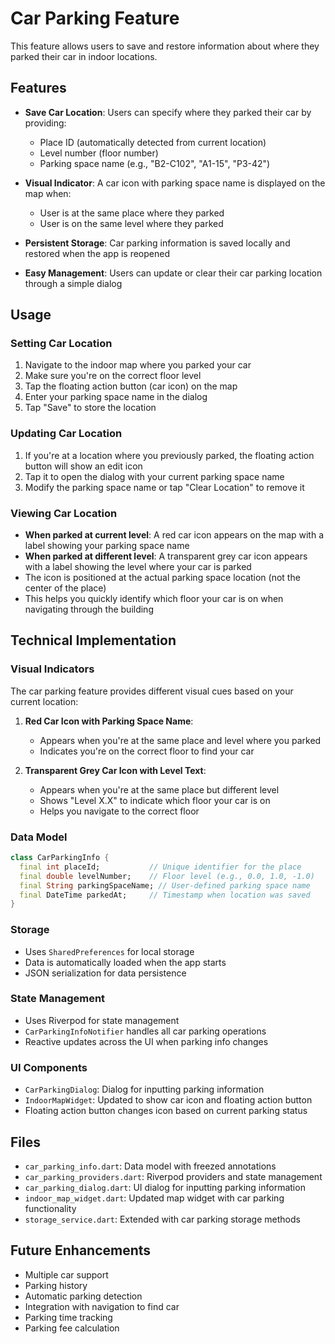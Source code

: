 # Car Parking Feature

This feature allows users to save and restore information about where they parked their car in indoor locations.

## Features

- **Save Car Location**: Users can specify where they parked their car by providing:
  - Place ID (automatically detected from current location)
  - Level number (floor number)
  - Parking space name (e.g., "B2-C102", "A1-15", "P3-42")

- **Visual Indicator**: A car icon with parking space name is displayed on the map when:
  - User is at the same place where they parked
  - User is on the same level where they parked

- **Persistent Storage**: Car parking information is saved locally and restored when the app is reopened

- **Easy Management**: Users can update or clear their car parking location through a simple dialog

## Usage

### Setting Car Location

1. Navigate to the indoor map where you parked your car
2. Make sure you're on the correct floor level
3. Tap the floating action button (car icon) on the map
4. Enter your parking space name in the dialog
5. Tap "Save" to store the location

### Updating Car Location

1. If you're at a location where you previously parked, the floating action button will show an edit icon
2. Tap it to open the dialog with your current parking space name
3. Modify the parking space name or tap "Clear Location" to remove it

### Viewing Car Location

- **When parked at current level**: A red car icon appears on the map with a label showing your parking space name
- **When parked at different level**: A transparent grey car icon appears with a label showing the level where your car is parked
- The icon is positioned at the actual parking space location (not the center of the place)
- This helps you quickly identify which floor your car is on when navigating through the building

## Technical Implementation

### Visual Indicators

The car parking feature provides different visual cues based on your current location:

1. **Red Car Icon with Parking Space Name**: 
   - Appears when you're at the same place and level where you parked
   - Indicates you're on the correct floor to find your car

2. **Transparent Grey Car Icon with Level Text**: 
   - Appears when you're at the same place but different level
   - Shows "Level X.X" to indicate which floor your car is on
   - Helps you navigate to the correct floor

### Data Model

```dart
class CarParkingInfo {
  final int placeId;           // Unique identifier for the place
  final double levelNumber;    // Floor level (e.g., 0.0, 1.0, -1.0)
  final String parkingSpaceName; // User-defined parking space name
  final DateTime parkedAt;     // Timestamp when location was saved
}
```

### Storage

- Uses `SharedPreferences` for local storage
- Data is automatically loaded when the app starts
- JSON serialization for data persistence

### State Management

- Uses Riverpod for state management
- `CarParkingInfoNotifier` handles all car parking operations
- Reactive updates across the UI when parking info changes

### UI Components

- `CarParkingDialog`: Dialog for inputting parking information
- `IndoorMapWidget`: Updated to show car icon and floating action button
- Floating action button changes icon based on current parking status

## Files

- `car_parking_info.dart`: Data model with freezed annotations
- `car_parking_providers.dart`: Riverpod providers and state management
- `car_parking_dialog.dart`: UI dialog for inputting parking information
- `indoor_map_widget.dart`: Updated map widget with car parking functionality
- `storage_service.dart`: Extended with car parking storage methods

## Future Enhancements

- Multiple car support
- Parking history
- Automatic parking detection
- Integration with navigation to find car
- Parking time tracking
- Parking fee calculation
